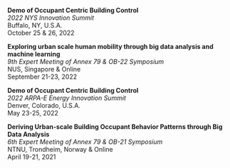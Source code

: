 [comment]: <> (Presentation List)

**Demo of Occupant Centric Building Control**   
   *2022 NYS Innovation Summit*  
	 Buffalo, NY, U.S.A.    
	 October 25 & 26, 2022  

**Exploring urban scale human mobility through big data analysis and machine learning**  
   *9th Expert Meeting of Annex 79 & OB-22 Symposium*  
	 NUS, Singapore & Online  
	 September 21-23, 2022   

**Demo of Occupant Centric Building Control**   
   *2022 ARPA-E Energy Innovation Summit*  
	 Denver, Colorado, U.S.A.    
	 May 23-25, 2022 

**Deriving Urban-scale Building Occupant Behavior Patterns through Big Data Analysis**   
   *6th Expert Meeting of Annex 79 & OB-21 Symposium*  
	 NTNU, Trondheim, Norway & Online    
	 April 19-21, 2021 